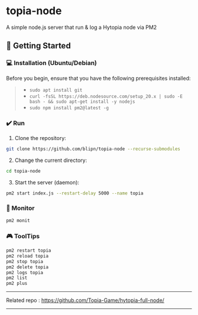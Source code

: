 # topia-node

A simple node.js server that run & log a Hytopia node via PM2

## 🚀 Getting Started

### 💻 Installation (Ubuntu/Debian)

Before you begin, ensure that you have the following prerequisites installed:
> - `sudo apt install git`
> - `curl -fsSL https://deb.nodesource.com/setup_20.x | sudo -E bash - && sudo apt-get install -y nodejs`
> - `sudo npm install pm2@latest -g`

### ✔️ Run

1. Clone the repository:
```sh
git clone https://github.com/blipn/topia-node --recurse-submodules
```

2. Change the current directory:
```sh
cd topia-node
```

3. Start the server (daemon):
```sh
pm2 start index.js --restart-delay 5000 --name topia
```

### 🧪 Monitor
```sh
pm2 monit
```

### 🎮 ToolTips
```sh
pm2 restart topia
pm2 reload topia
pm2 stop topia
pm2 delete topia
pm2 logs topia
pm2 list
pm2 plus
```

---

Related repo :
https://github.com/Topia-Game/hytopia-full-node/

---
